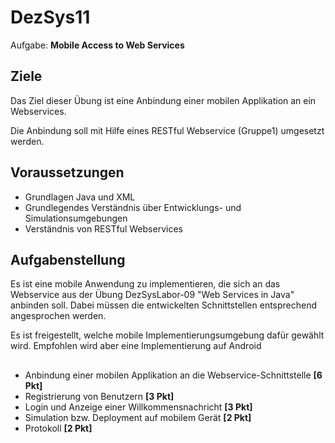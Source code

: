 # DezSys11

Aufgabe: **Mobile Access to Web Services**

## Ziele

Das Ziel dieser Übung ist eine Anbindung einer mobilen Applikation an ein Webservices.

Die Anbindung soll mit Hilfe eines RESTful Webservice (Gruppe1) umgesetzt werden.

## Voraussetzungen

- Grundlagen Java und XML
- Grundlegendes Verständnis über Entwicklungs- und Simulationsumgebungen
- Verständnis von RESTful Webservices

## Aufgabenstellung

Es ist eine mobile Anwendung zu implementieren, die sich an das Webservice aus der Übung DezSysLabor-09 "Web Services in Java" anbinden soll. Dabei müssen die entwickelten Schnittstellen entsprechend angesprochen werden.

Es ist freigestellt, welche mobile Implementierungsumgebung dafür gewählt wird. Empfohlen wird aber eine Implementierung auf Android

##
- Anbindung einer mobilen Applikation an die Webservice-Schnittstelle **[6 Pkt]**
- Registrierung von Benutzern **[3 Pkt]**
- Login und Anzeige einer Willkommensnachricht **[3 Pkt]**
- Simulation bzw. Deployment auf mobilem Gerät **[2 Pkt]**
- Protokoll **[2 Pkt]**
